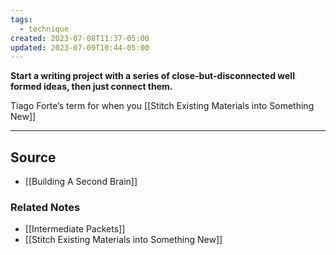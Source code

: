 ```yaml
---
tags:
  - technique
created: 2023-07-08T11:37-05:00
updated: 2023-07-09T10:44-05:00
---
```

**Start a writing project with a series of close-but-disconnected well formed ideas, then just connect them.**

Tiago Forte’s term for when you [[Stitch Existing Materials into Something New]] 

---

## Source
- [[Building A Second Brain]]

### Related Notes
- [[Intermediate Packets]] 
- [[Stitch Existing Materials into Something New]]